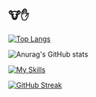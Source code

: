 ## 🐮✋
[![Top Langs](https://github-readme-stats.vercel.app/api/top-langs/?username=metolone-xyz&layout=compact&theme=tokyonight)](https://github.com/anuraghazra/github-readme-stats)

![Anurag's GitHub stats](https://github-readme-stats.vercel.app/api?username=metolone-xyz&show_icons=true&theme=tokyonight)

[![My Skills](https://skillicons.dev/icons?i=blender,py,raspberrypi,remix,rust,swift,unity,apple&theme=dark)](https://skillicons.dev)

[![GitHub Streak](http://github-readme-streak-stats.herokuapp.com?user=metolone-xyz&theme=neon&border_radius=5&date_format=n%2Fj%5B%2FY%5D)](https://git.io/streak-stats)

